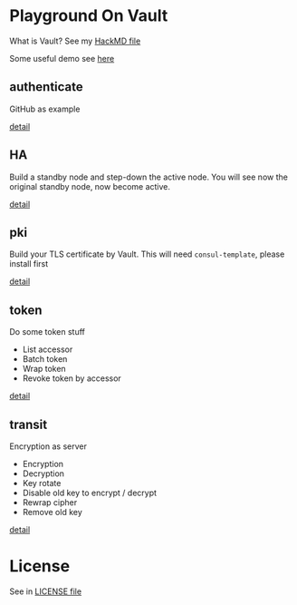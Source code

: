 # Playground On Vault

What is Vault? See my [HackMD file](https://hackmd.io/@Lu-Shueh-Chou/S1olCKrAD)

Some useful demo see [here](https://hackmd.io/idIbJh-aRj-yT7_1Q5AqKQ)

## authenticate

GitHub as example

[detail](authenticate/README.md)

## HA

Build a standby node and step-down the active node.
You will see now the original standby node, now become active.

[detail](HA/README.md)

## pki

Build your TLS certificate by Vault.
This will need `consul-template`, please install first

[detail](pki/README.md)

## token

Do some token stuff

-   List accessor
-   Batch token
-   Wrap token
-   Revoke token by accessor

[detail](token/README.md)

## transit

Encryption as server

-   Encryption
-   Decryption
-   Key rotate
-   Disable old key to encrypt / decrypt
-   Rewrap cipher
-   Remove old key

[detail](transit/README.md)

# License

See in [LICENSE file](LICENSE)
